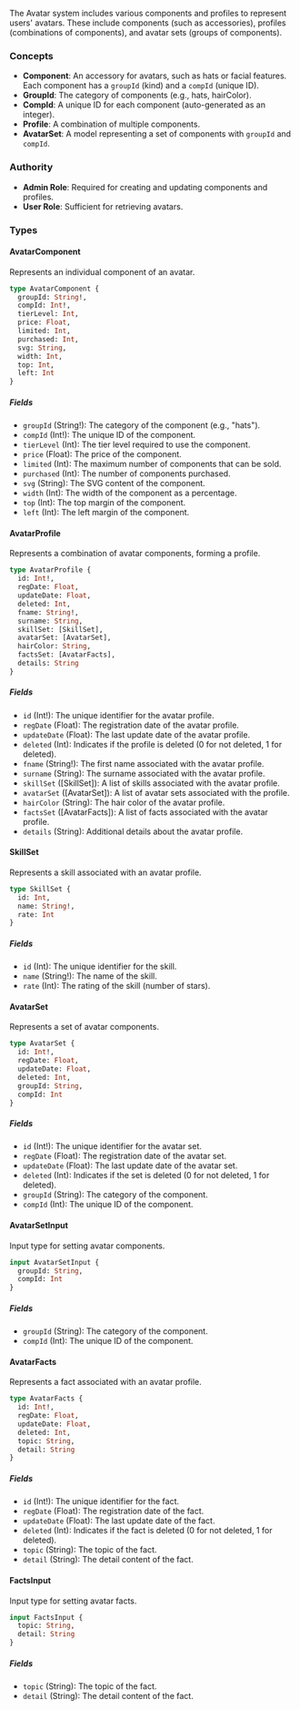 The Avatar system includes various components and profiles to represent users' avatars. These include components (such as accessories), profiles (combinations of components), and avatar sets (groups of components).

### Concepts

- **Component**: An accessory for avatars, such as hats or facial features. Each component has a `groupId` (kind) and a `compId` (unique ID).
- **GroupId**: The category of components (e.g., hats, hairColor).
- **CompId**: A unique ID for each component (auto-generated as an integer).
- **Profile**: A combination of multiple components.
- **AvatarSet**: A model representing a set of components with `groupId` and `compId`.

### Authority

- **Admin Role**: Required for creating and updating components and profiles.
- **User Role**: Sufficient for retrieving avatars.

### Types

#### AvatarComponent
Represents an individual component of an avatar.

```graphql
type AvatarComponent {
  groupId: String!,
  compId: Int!,
  tierLevel: Int,
  price: Float,
  limited: Int,
  purchased: Int,
  svg: String,
  width: Int,
  top: Int,
  left: Int
}
```

##### Fields
- `groupId` (String!): The category of the component (e.g., "hats").
- `compId` (Int!): The unique ID of the component.
- `tierLevel` (Int): The tier level required to use the component.
- `price` (Float): The price of the component.
- `limited` (Int): The maximum number of components that can be sold.
- `purchased` (Int): The number of components purchased.
- `svg` (String): The SVG content of the component.
- `width` (Int): The width of the component as a percentage.
- `top` (Int): The top margin of the component.
- `left` (Int): The left margin of the component.

#### AvatarProfile
Represents a combination of avatar components, forming a profile.

```graphql
type AvatarProfile {
  id: Int!,
  regDate: Float,
  updateDate: Float,
  deleted: Int,
  fname: String!,
  surname: String,
  skillSet: [SkillSet],
  avatarSet: [AvatarSet],
  hairColor: String,
  factsSet: [AvatarFacts],
  details: String
}
```

##### Fields
- `id` (Int!): The unique identifier for the avatar profile.
- `regDate` (Float): The registration date of the avatar profile.
- `updateDate` (Float): The last update date of the avatar profile.
- `deleted` (Int): Indicates if the profile is deleted (0 for not deleted, 1 for deleted).
- `fname` (String!): The first name associated with the avatar profile.
- `surname` (String): The surname associated with the avatar profile.
- `skillSet` ([SkillSet]): A list of skills associated with the avatar profile.
- `avatarSet` ([AvatarSet]): A list of avatar sets associated with the profile.
- `hairColor` (String): The hair color of the avatar profile.
- `factsSet` ([AvatarFacts]): A list of facts associated with the avatar profile.
- `details` (String): Additional details about the avatar profile.

#### SkillSet
Represents a skill associated with an avatar profile.

```graphql
type SkillSet {
  id: Int,
  name: String!,
  rate: Int
}
```

##### Fields
- `id` (Int): The unique identifier for the skill.
- `name` (String!): The name of the skill.
- `rate` (Int): The rating of the skill (number of stars).

#### AvatarSet
Represents a set of avatar components.

```graphql
type AvatarSet {
  id: Int!,
  regDate: Float,
  updateDate: Float,
  deleted: Int,
  groupId: String,
  compId: Int
}
```

##### Fields
- `id` (Int!): The unique identifier for the avatar set.
- `regDate` (Float): The registration date of the avatar set.
- `updateDate` (Float): The last update date of the avatar set.
- `deleted` (Int): Indicates if the set is deleted (0 for not deleted, 1 for deleted).
- `groupId` (String): The category of the component.
- `compId` (Int): The unique ID of the component.

#### AvatarSetInput
Input type for setting avatar components.

```graphql
input AvatarSetInput {
  groupId: String,
  compId: Int
}
```

##### Fields
- `groupId` (String): The category of the component.
- `compId` (Int): The unique ID of the component.

#### AvatarFacts
Represents a fact associated with an avatar profile.

```graphql
type AvatarFacts {
  id: Int!,
  regDate: Float,
  updateDate: Float,
  deleted: Int,
  topic: String,
  detail: String
}
```

##### Fields
- `id` (Int!): The unique identifier for the fact.
- `regDate` (Float): The registration date of the fact.
- `updateDate` (Float): The last update date of the fact.
- `deleted` (Int): Indicates if the fact is deleted (0 for not deleted, 1 for deleted).
- `topic` (String): The topic of the fact.
- `detail` (String): The detail content of the fact.

#### FactsInput
Input type for setting avatar facts.

```graphql
input FactsInput {
  topic: String,
  detail: String
}
```

##### Fields
- `topic` (String): The topic of the fact.
- `detail` (String): The detail content of the fact.